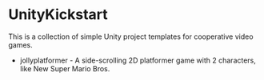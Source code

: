 UnityKickstart
==============

This is a collection of simple Unity project templates for cooperative video games.

 * jollyplatformer - A side-scrolling 2D platformer game with 2 characters, like New Super Mario Bros.
